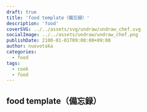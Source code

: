 ```yaml
---
draft: true
title: 'food template（備忘録）'
description: 'food'
coverSVG: ../../assets/svg/undraw/undraw_chef.svg
socialImage: ../../assets/undraw/undraw_chef.png
publishDate: 2100-01-01T09:00:00+09:00
author: nuovotaka
categories:
  - food
tags:
  - cook
  - food
---
```


## food template（備忘録）
